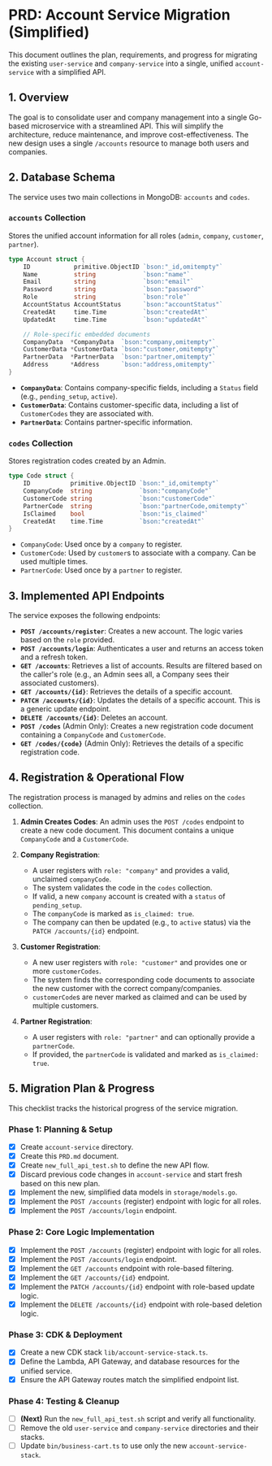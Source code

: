 # PRD: Account Service Migration (Simplified)

This document outlines the plan, requirements, and progress for migrating the existing `user-service` and `company-service` into a single, unified `account-service` with a simplified API.

## 1. Overview

The goal is to consolidate user and company management into a single Go-based microservice with a streamlined API. This will simplify the architecture, reduce maintenance, and improve cost-effectiveness. The new design uses a single `/accounts` resource to manage both users and companies.

## 2. Database Schema

The service uses two main collections in MongoDB: `accounts` and `codes`.

### `accounts` Collection

Stores the unified account information for all roles (`admin`, `company`, `customer`, `partner`).

```go
type Account struct {
	ID            primitive.ObjectID `bson:"_id,omitempty"`
	Name          string             `bson:"name"`
	Email         string             `bson:"email"`
	Password      string             `bson:"password"`
	Role          string             `bson:"role"`
	AccountStatus AccountStatus      `bson:"accountStatus"`
	CreatedAt     time.Time          `bson:"createdAt"`
	UpdatedAt     time.Time          `bson:"updatedAt"`

	// Role-specific embedded documents
	CompanyData  *CompanyData  `bson:"company,omitempty"`
	CustomerData *CustomerData `bson:"customer,omitempty"`
	PartnerData  *PartnerData  `bson:"partner,omitempty"`
	Address      *Address      `bson:"address,omitempty"`
}
```

-   **`CompanyData`**: Contains company-specific fields, including a `Status` field (e.g., `pending_setup`, `active`).
-   **`CustomerData`**: Contains customer-specific data, including a list of `CustomerCodes` they are associated with.
-   **`PartnerData`**: Contains partner-specific information.

### `codes` Collection

Stores registration codes created by an Admin.

```go
type Code struct {
	ID           primitive.ObjectID `bson:"_id,omitempty"`
	CompanyCode  string             `bson:"companyCode"`
	CustomerCode string             `bson:"customerCode"`
	PartnerCode  string             `bson:"partnerCode,omitempty"`
	IsClaimed    bool               `bson:"is_claimed"`
	CreatedAt    time.Time          `bson:"createdAt"`
}
```

-   `CompanyCode`: Used once by a `company` to register.
-   `CustomerCode`: Used by `customer`s to associate with a company. Can be used multiple times.
-   `PartnerCode`: Used once by a `partner` to register.

## 3. Implemented API Endpoints

The service exposes the following endpoints:

*   **`POST /accounts/register`**: Creates a new account. The logic varies based on the `role` provided.
*   **`POST /accounts/login`**: Authenticates a user and returns an access token and a refresh token.
*   **`GET /accounts`**: Retrieves a list of accounts. Results are filtered based on the caller's role (e.g., an Admin sees all, a Company sees their associated customers).
*   **`GET /accounts/{id}`**: Retrieves the details of a specific account.
*   **`PATCH /accounts/{id}`**: Updates the details of a specific account. This is a generic update endpoint.
*   **`DELETE /accounts/{id}`**: Deletes an account.
*   **`POST /codes`** (Admin Only): Creates a new registration code document containing a `CompanyCode` and `CustomerCode`.
*   **`GET /codes/{code}`** (Admin Only): Retrieves the details of a specific registration code.

## 4. Registration & Operational Flow

The registration process is managed by admins and relies on the `codes` collection.

1.  **Admin Creates Codes**: An admin uses the `POST /codes` endpoint to create a new code document. This document contains a unique `CompanyCode` and a `CustomerCode`.

2.  **Company Registration**:
    *   A user registers with `role: "company"` and provides a valid, unclaimed `companyCode`.
    *   The system validates the code in the `codes` collection.
    *   If valid, a new `company` account is created with a `status` of `pending_setup`.
    *   The `companyCode` is marked as `is_claimed: true`.
    *   The company can then be updated (e.g., to `active` status) via the `PATCH /accounts/{id}` endpoint.

3.  **Customer Registration**:
    *   A new user registers with `role: "customer"` and provides one or more `customerCodes`.
    *   The system finds the corresponding code documents to associate the new customer with the correct company/companies.
    *   `customerCode`s are never marked as claimed and can be used by multiple customers.

4.  **Partner Registration**:
    *   A user registers with `role: "partner"` and can optionally provide a `partnerCode`.
    *   If provided, the `partnerCode` is validated and marked as `is_claimed: true`.

## 5. Migration Plan & Progress

This checklist tracks the historical progress of the service migration.

### Phase 1: Planning & Setup

- [x] Create `account-service` directory.
- [x] Create this `PRD.md` document.
- [x] Create `new_full_api_test.sh` to define the new API flow.
- [x] Discard previous code changes in `account-service` and start fresh based on this new plan.
- [x] Implement the new, simplified data models in `storage/models.go`.
- [x] Implement the `POST /accounts` (register) endpoint with logic for all roles.
- [x] Implement the `POST /accounts/login` endpoint.

### Phase 2: Core Logic Implementation

- [x] Implement the `POST /accounts` (register) endpoint with logic for all roles.
- [x] Implement the `POST /accounts/login` endpoint.
- [x] Implement the `GET /accounts` endpoint with role-based filtering.
- [x] Implement the `GET /accounts/{id}` endpoint.
- [x] Implement the `PATCH /accounts/{id}` endpoint with role-based update logic.
- [x] Implement the `DELETE /accounts/{id}` endpoint with role-based deletion logic.

### Phase 3: CDK & Deployment

- [x] Create a new CDK stack `lib/account-service-stack.ts`.
- [x] Define the Lambda, API Gateway, and database resources for the unified service.
- [x] Ensure the API Gateway routes match the simplified endpoint list.

### Phase 4: Testing & Cleanup

- [ ] **(Next)** Run the `new_full_api_test.sh` script and verify all functionality.
- [ ] Remove the old `user-service` and `company-service` directories and their stacks.
- [ ] Update `bin/business-cart.ts` to use only the new `account-service-stack`.
